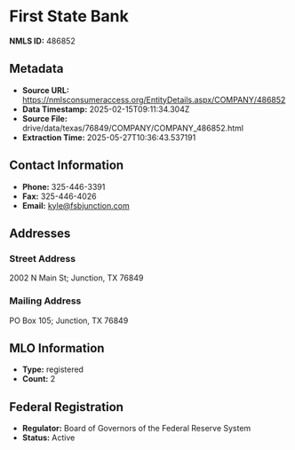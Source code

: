 # First State Bank

**NMLS ID:** 486852

## Metadata
- **Source URL:** https://nmlsconsumeraccess.org/EntityDetails.aspx/COMPANY/486852
- **Data Timestamp:** 2025-02-15T09:11:34.304Z
- **Source File:** drive/data/texas/76849/COMPANY/COMPANY_486852.html
- **Extraction Time:** 2025-05-27T10:36:43.537191

## Contact Information
- **Phone:** 325-446-3391
- **Fax:** 325-446-4026
- **Email:** kyle@fsbjunction.com

## Addresses
### Street Address
2002 N Main St; Junction, TX 76849

### Mailing Address
PO Box 105; Junction, TX 76849

## MLO Information
- **Type:** registered
- **Count:** 2

## Federal Registration
- **Regulator:** Board of Governors of the Federal Reserve System
- **Status:** Active

